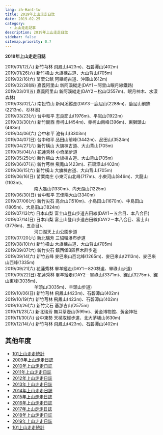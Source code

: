 ```yaml
---
lang: zh-Hant-tw
title: 2019年上山走走日誌
date: 2019-02-25
category: 
  - 上山走走記事
description: 2019年上山走走日誌
sidebar: false
sitemap.priority: 0.7
---
```


**2019年上山走走日誌**

<!-- more -->

2019/01/12(六) 新竹芎林 飛鳳山(423m)、石碧潭山(402m)  
2019/01/26(六) 新竹橫山 大旗棟古道、大山背山(705m)  
2019/02/16(六) 苗栗公館 阿畢崎古道、沖庫山(612m)  
2019/02/28(四) 嘉義阿里山 新阿溪縱走(DAY1－阿里山眠月線鐵路)  
2019/03/01(五) 嘉義阿里山 新阿溪縱走(DAY2－松山(2557m)、眠月神木、水漾森林)  
2019/03/02(六) 南投竹山 新阿溪縱走(DAY3－鹿屈山(2288m)、鹿屈山前鋒(2213m)、杉林溪)  
2019/03/23(六) 台中和平 志良節山(1976m)、平岩山(1922m)  
2019/03/30(六) 新竹關西 赤柯山(454m)、赤柯山南峰(396m)、東獅頭山(463m)  
2019/04/06(六) 台中和平 池有山(3303m)  
2019/04/07(日) 台中和平 品田山前峰(3442m)、品田山(3524m)  
2019/04/27(六) 新竹橫山 大旗棟古道、大山背山(705m)  
2019/05/04(六) 花蓮秀林 小奇萊步道  
2019/05/25(六) 新竹橫山 大旗棟古道、大山背山(705m)  
2019/06/07(五) 新竹芎林 飛鳳山(423m)、石碧潭山(402m)  
2019/06/15(六) 新竹橫山 大旗棟古道、大山背山(705m)  
2019/06/16(日) 苗栗南庄 小東河山北峰(717m)、小東河山(846m)、大龍山(1103m)、  
                        南大龜山(1330m)、向天湖山(1225m)  
2019/06/30(日) 台中和平 志佳陽大山(3340m)  
2019/07/06(六) 新竹尖石 高台山(1510m)、小島田山(1670m)、中島田山(1805m)、大島田山(1824m)  
2019/07/13(六) 日本山梨 富士山登山步道吉田線(DAY1－五合目、本八合目)  
2019/07/14(日) 日本山梨 富士山登山步道吉田線(DAY2－本八合目、富士山(3776m)、五合目)、  
                        河口湖天上山公園步道  
2019/07/20(六) 新北瑞芳 三貂嶺瀑布步道  
2019/08/10(六) 新竹橫山 大旗棟古道、大山背山(705m)  
2019/09/07(六) 新竹尖石 鎮西堡B區巨木群步道  
2019/09/14(六) 新竹五峰 麥巴來山西北峰(1265m)、麥巴來山(2113m)、麥巴來山西峰(1335m)  
2019/09/21(六) 花蓮秀林 畢羊縱走(DAY1－820林道、畢祿山步道)  
2019/09/22(日) 花蓮秀林 畢羊縱走(DAY2－畢祿山(3371m)、鋸山(3275m)、鋸山東峰(3035m)、  
                        羊頭山(3035m)、羊頭山步道)  
2019/10/06(日) 新竹芎林 飛鳳山(423m)、石碧潭山(402m)  
2019/10/19(六) 新竹芎林 飛鳳山(423m)、石碧潭山(402m)  
2019/10/26(六) 新竹尖石 基那吉山(2575m)  
2019/11/23(六) 新北瑞芳 無耳茶壺山(599m)、黃金博物館、黃金神社  
2019/11/30(六) 台中東勢 天梯取經步道、北大茅埔山(630m)  
2019/12/14(六) 新竹芎林 飛鳳山(423m)、石碧潭山(402m)  

## 其他年度  
- [101上山走走統計](/posts/post-327-2010-01-02.md)
- [2009年上山走走日誌](/posts/post-382-2009-01-05.md)
- [2010年上山走走日誌](/posts/post-326-2010-01-04.md)
- [2011年上山走走日誌](/posts/post-266-2011-01-03.md)
- [2012年上山走走日誌](/posts/post-222-2012-01-03.md)
- [2013年上山走走日誌](/posts/post-171-2013-01-07.md)
- [2014年上山走走日誌](/posts/post-126-2014-01-01.md)
- [2015年上山走走日誌](/posts/post-86-2015-01-12.md)
- [2016年上山走走日誌](/posts/post-53-2016-01-04.md)
- [2017年上山走走日誌](/posts/post-34-2017-02-02.md)
- [2018年上山走走日誌](/posts/post-24-2018-01-17.md)
- [2019年上山走走日誌](/posts/post-10-2019-02-25.md)
- [101上山走走統計](/posts/post-327-2010-01-02.md)